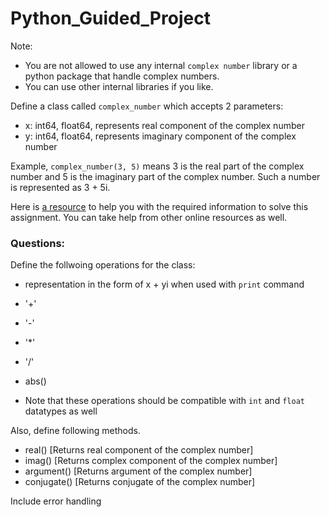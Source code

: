 # Python_Guided_Project

Note:

* You are not allowed to use any internal `complex number` library or a python package that handle complex numbers.
* You can use other internal libraries if you like.

Define a class called `complex_number` which accepts 2 parameters:

* x: int64, float64, represents real component of the complex number
* y: int64, float64, represents imaginary component of the complex number

Example, `complex_number(3, 5)` means 3 is the real part of the complex number and 5 is the imaginary part of the complex number. Such a number is represented as 3 + 5i.

Here is [a resource](http://www.careerbless.com/aptitude/qa/complex_numbers_imp.php) to help you with the required information to solve this assignment. You can take help from other online resources as well.

### Questions:

Define the follwoing operations for the class: 

* representation in the form of x + yi when used with `print` command
* '+'
* '-'
* '*'
* '/'
* abs()

* Note that these operations should be compatible with `int` and `float` datatypes as well

Also, define following methods.


* real() [Returns real component of the complex number]
* imag() [Returns complex component of the complex number]
* argument() [Returns argument of the complex number]
* conjugate() [Returns conjugate of the complex number]

Include error handling
